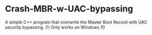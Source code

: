 # Crash-MBR-w-UAC-bypassing
A simple C++ program that overwrite the Master Boot Record with UAC security bypassing.
/!\ Only works on Windows 10
